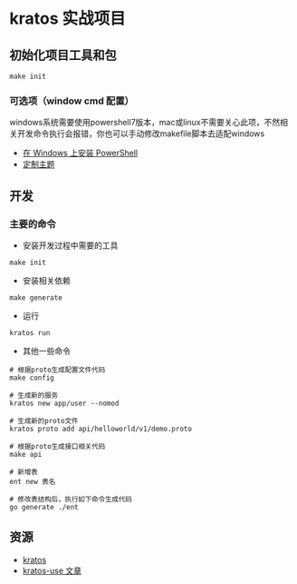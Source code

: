 # kratos 实战项目

## 初始化项目工具和包
```
make init
```

### 可选项（window cmd 配置）
windows系统需要使用powershell7版本，mac或linux不需要关心此项，不然相关开发命令执行会报错，你也可以手动修改makefile脚本去适配windows
* [在 Windows 上安装 PowerShell](https://learn.microsoft.com/zh-cn/powershell/scripting/install/installing-powershell-on-windows?view=powershell-7.4)
* [定制主题](https://ohmyposh.dev/docs/installation/windows)


## 开发

### 主要的命令
* 安装开发过程中需要的工具
```
make init
```
* 安装相关依赖
```
make generate
```
* 运行
```
kratos run
```

* 其他一些命令
```
# 根据proto生成配置文件代码
make config 

# 生成新的服务
kratos new app/user --nomod

# 生成新的proto文件
kratos proto add api/helloworld/v1/demo.proto

# 根据proto生成接口相关代码
make api 

# 新增表
ent new 表名

# 修改表结构后，执行如下命令生成代码
go generate ./ent
```

## 资源
* [kratos](https://go-kratos.dev/docs/)
* [kratos-use 文章](https://blog.csdn.net/ghhg521/article/details/141471093)
